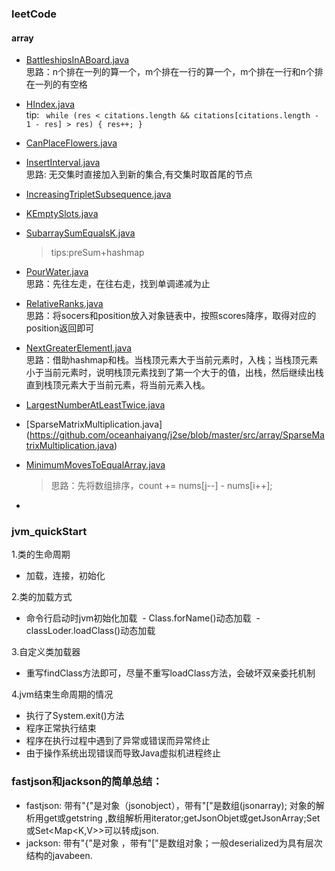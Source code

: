 ### leetCode
#### array
- [BattleshipsInABoard.java](https://github.com/oceanhaiyang/j2se/blob/master/src/array/BattleshipsInABoard.java)  
思路：n个排在一列的算一个，m个排在一行的算一个，m个排在一行和n个排在一列的有空格

- [HIndex.java](https://github.com/oceanhaiyang/j2se/blob/master/src/array/HIndex.java)  
 tip: `` while (res < citations.length && citations[citations.length - 1 - res] > res) {
            res++;
        }``  
 - [CanPlaceFlowers.java](https://github.com/oceanhaiyang/j2se/blob/master/src/array/CanPlaceFlowers.java)  
 - [InsertInterval.java](https://github.com/oceanhaiyang/j2se/blob/master/src/array/InsertInterval.java)  
 思路: 无交集时直接加入到新的集合,有交集时取首尾的节点  
 - [IncreasingTripletSubsequence.java](https://github.com/oceanhaiyang/j2se/blob/master/src/array/IncreasingTripletSubsequence.java)  
 - [KEmptySlots.java](https://github.com/oceanhaiyang/j2se/blob/master/src/array/KEmptySlots.java)  
 - [SubarraySumEqualsK.java](https://github.com/oceanhaiyang/j2se/blob/master/src/array/SubarraySumEqualsK.java)  
   > tips:preSum+hashmap  
 - [PourWater.java](https://github.com/oceanhaiyang/j2se/blob/master/src/array/PourWater.java)  
 思路：先往左走，在往右走，找到单调递减为止  
 - [RelativeRanks.java](https://github.com/oceanhaiyang/j2se/blob/master/src/array/RelativeRanks.java)  
 思路：将socers和position放入对象链表中，按照scores降序，取得对应的position返回即可  
 - [NextGreaterElementI.java](https://github.com/oceanhaiyang/j2se/blob/master/src/array/NextGreaterElementI.java)   
 思路：借助hashmap和栈。当栈顶元素大于当前元素时，入栈；当栈顶元素小于当前元素时，说明栈顶元素找到了第一个大于的值，出栈，然后继续出栈直到栈顶元素大于当前元素，将当前元素入栈。  
 - [LargestNumberAtLeastTwice.java](https://github.com/oceanhaiyang/j2se/blob/master/src/array/LargestNumberAtLeastTwice.java)  
 - [SparseMatrixMultiplication.java]
 (https://github.com/oceanhaiyang/j2se/blob/master/src/array/SparseMatrixMultiplication.java)  
 
 - [MinimumMovesToEqualArray.java](https://github.com/oceanhaiyang/j2se/blob/master/src/array/MinimumMovesToEqualArray.java)
   > 思路：先将数组排序，count += nums[j--] - nums[i++];  
 - [](https://github.com/oceanhaiyang/j2se/blob/master/src/array/MinimumIndexSumOfTwoLists.java)

    
### jvm_quickStart

1.类的生命周期
  - 加载，连接，初始化

2.类的加载方式
  - 命令行启动时jvm初始化加载
  - Class.forName()动态加载
  - classLoder.loadClass()动态加载
  
3.自定义类加载器
  - 重写findClass方法即可，尽量不重写loadClass方法，会破坏双亲委托机制

4.jvm结束生命周期的情况
  - 执行了System.exit()方法
  - 程序正常执行结束
  - 程序在执行过程中遇到了异常或错误而异常终止
  - 由于操作系统出现错误而导致Java虚拟机进程终止

### fastjson和jackson的简单总结：

  - fastjson: 带有"{"是对象（jsonobject），带有"["是数组(jsonarray); 对象的解析用get或getstring ,数组解析用iterator;getJsonObjet或getJsonArray;Set<JsonObject>或Set<Map<K,V>>可以转成json.
  - jackson: 带有"{"是对象 ，带有"["是数组对象；一般deserialized为具有层次结构的javabeen.
 
